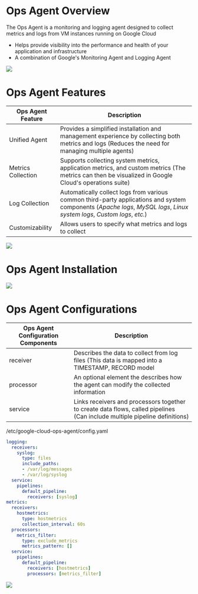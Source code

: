 # Ops Agent Overview

The Ops Agent is a monitoring and logging agent designed to collect metrics and logs from VM instances running on Google Cloud

* Helps provide visibility into the performance and health of your application and infrastructure
* A combination of Google's Monitoring Agent and Logging Agent

![](https://github.com/JonmarCorpuz/SecondBrain/blob/main/Assets/Whitespace.png)

# Ops Agent Features

| Ops Agent Feature | Description |
| --- | --- |
| Unified Agent | Provides a simplified installation and management experience by collecting both metrics and logs (Reduces the need for managing multiple agents) |
| Metrics Collection | Supports collecting system metrics, application metrics, and custom metrics (The metrics can then be visualized in Google Cloud's operations suite) |
| Log Collection | Automatically collect logs from various common third-party applications and system components (*Apache logs*, *MySQL logs*, *Linux system logs*, *Custom logs*, *etc.*) |
| Customizability | Allows users to specify what metrics and logs to collect |

![](https://github.com/JonmarCorpuz/SecondBrain/blob/main/Assets/Whitespace.png)

# Ops Agent Installation



![](https://github.com/JonmarCorpuz/SecondBrain/blob/main/Assets/Whitespace.png)

# Ops Agent Configurations

| Ops Agent Configuration Components | Description |
| --- | --- |
| receiver | Describes the data to collect from log files (This data is mapped into a TIMESTAMP, RECORD model |
| processor | An optional element the describes how the agent can modify the collected information |
| service | Links receivers and processors together to create data flows, called pipelines (Can include multiple pipeline definitions) |

/etc/google-cloud-ops-agent/config.yaml
```YAML
logging:
  receivers:
    syslog:
      type: files
      include_paths:
      - /var/log/messages
      - /var/log/syslog
  service:
    pipelines:
      default_pipeline:
        receivers: [syslog]
metrics:
  receivers:
    hostmetrics:
      type: hostmetrics
      collection_interval: 60s
  processors:
    metrics_filter:
      type: exclude_metrics
      metrics_pattern: []
  service:
    pipelines:
      default_pipeline:
        receivers: [hostmetrics]
        processors: [metrics_filter]
```

![](https://github.com/JonmarCorpuz/SecondBrain/blob/main/Assets/Whitespace.png)
